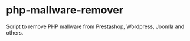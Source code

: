 # php-mallware-remover
Script to remove PHP mallware from Prestashop, Wordpress, Joomla and others.
